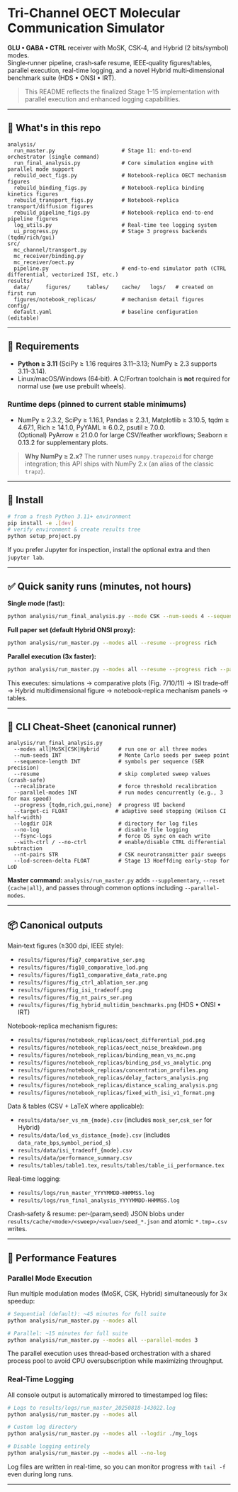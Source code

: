 # Tri‑Channel OECT Molecular Communication Simulator
**GLU • GABA • CTRL** receiver with MoSK, CSK‑4, and Hybrid (2 bits/symbol) modes.  
Single‑runner pipeline, crash‑safe resume, IEEE‑quality figures/tables, parallel execution, real-time logging, and a novel Hybrid multi‑dimensional benchmark suite (HDS • ONSI • IRT).

> This README reflects the finalized Stage 1–15 implementation with parallel execution and enhanced logging capabilities.

---

## 🔧 What's in this repo

```
analysis/
  run_master.py                     # Stage 11: end‑to‑end orchestrator (single command)
  run_final_analysis.py             # Core simulation engine with parallel mode support
  rebuild_oect_figs.py              # Notebook-replica OECT mechanism figures
  rebuild_binding_figs.py           # Notebook-replica binding kinetics figures  
  rebuild_transport_figs.py         # Notebook-replica transport/diffusion figures
  rebuild_pipeline_figs.py          # Notebook-replica end-to-end pipeline figures
  log_utils.py                      # Real-time tee logging system
  ui_progress.py                    # Stage 3 progress backends (tqdm/rich/gui)
src/
  mc_channel/transport.py
  mc_receiver/binding.py
  mc_receiver/oect.py
  pipeline.py                       # end‑to‑end simulator path (CTRL differential, vectorized ISI, etc.)
results/
  data/     figures/     tables/    cache/   logs/   # created on first run
  figures/notebook_replicas/        # mechanism detail figures
config/
  default.yaml                      # baseline configuration (editable)
```

---

## 🧱 Requirements

- **Python ≥ 3.11** (SciPy ≥ 1.16 requires 3.11–3.13; NumPy ≥ 2.3 supports 3.11–3.14).
- Linux/macOS/Windows (64‑bit). A C/Fortran toolchain is **not** required for normal use (we use prebuilt wheels).

### Runtime deps (pinned to current stable minimums)

- NumPy ≥ 2.3.2, SciPy ≥ 1.16.1, Pandas ≥ 2.3.1, Matplotlib ≥ 3.10.5, tqdm ≥ 4.67.1, Rich ≥ 14.1.0, PyYAML ≥ 6.0.2, psutil ≥ 7.0.0.  
  (Optional) PyArrow ≥ 21.0.0 for large CSV/feather workflows; Seaborn ≥ 0.13.2 for supplementary plots.

> **Why NumPy ≥ 2.x?** The runner uses `numpy.trapezoid` for charge integration; this API ships with NumPy 2.x (an alias of the classic `trapz`).

---

## 🚀 Install

```bash
# from a fresh Python 3.11+ environment
pip install -e .[dev]
# verify environment & create results tree
python setup_project.py
```

If you prefer Jupyter for inspection, install the optional extra and then `jupyter lab`.

---

## ✅ Quick sanity runs (minutes, not hours)

**Single mode (fast):**

```bash
python analysis/run_final_analysis.py --mode CSK --num-seeds 4 --sequence-length 200 --recalibrate --resume --progress tqdm
```

**Full paper set (default Hybrid ONSI proxy):**

```bash
python analysis/run_master.py --modes all --resume --progress rich
```

**Parallel execution (3x faster):**

```bash
python analysis/run_master.py --modes all --resume --progress rich --parallel-modes 3
```

This executes: simulations → comparative plots (Fig. 7/10/11) → ISI trade‑off → Hybrid multidimensional figure → notebook-replica mechanism panels → tables.

---

## 🧭 CLI Cheat‑Sheet (canonical runner)

```text
analysis/run_final_analysis.py
  --modes all|MoSK|CSK|Hybrid      # run one or all three modes
  --num-seeds INT                  # Monte Carlo seeds per sweep point
  --sequence-length INT            # symbols per sequence (SER precision)
  --resume                         # skip completed sweep values (crash-safe)
  --recalibrate                    # force threshold recalibration
  --parallel-modes INT             # run modes concurrently (e.g., 3 for max speed)
  --progress {tqdm,rich,gui,none}  # progress UI backend
  --target-ci FLOAT               # adaptive seed stopping (Wilson CI half-width)
  --logdir DIR                     # directory for log files
  --no-log                         # disable file logging
  --fsync-logs                     # force OS sync on each write
  --with-ctrl / --no-ctrl          # enable/disable CTRL differential subtraction
  --nt-pairs STR                   # CSK neurotransmitter pair sweeps
  --lod-screen-delta FLOAT         # Stage 13 Hoeffding early-stop for LoD
```

**Master command:** `analysis/run_master.py` adds `--supplementary`, `--reset {cache|all}`, and passes through common options including `--parallel-modes`.

---

## 📦 Canonical outputs

Main‑text figures (≥300 dpi, IEEE style):  
- `results/figures/fig7_comparative_ser.png`  
- `results/figures/fig10_comparative_lod.png`  
- `results/figures/fig11_comparative_data_rate.png`  
- `results/figures/fig_ctrl_ablation_ser.png`  
- `results/figures/fig_isi_tradeoff.png`  
- `results/figures/fig_nt_pairs_ser.png`  
- `results/figures/fig_hybrid_multidim_benchmarks.png`  (HDS • ONSI • IRT)

Notebook-replica mechanism figures:
- `results/figures/notebook_replicas/oect_differential_psd.png`
- `results/figures/notebook_replicas/oect_noise_breakdown.png`
- `results/figures/notebook_replicas/binding_mean_vs_mc.png`
- `results/figures/notebook_replicas/binding_psd_vs_analytic.png`
- `results/figures/notebook_replicas/concentration_profiles.png`
- `results/figures/notebook_replicas/delay_factors_analysis.png`
- `results/figures/notebook_replicas/distance_scaling_analysis.png`
- `results/figures/notebook_replicas/fixed_with_isi_v1_format.png`

Data & tables (CSV + LaTeX where applicable):  
- `results/data/ser_vs_nm_{mode}.csv` (includes `mosk_ser`,`csk_ser` for Hybrid)  
- `results/data/lod_vs_distance_{mode}.csv` (includes `data_rate_bps`,`symbol_period_s`)  
- `results/data/isi_tradeoff_{mode}.csv`  
- `results/data/performance_summary.csv`  
- `results/tables/table1.tex`, `results/tables/table_ii_performance.tex`

Real-time logging:
- `results/logs/run_master_YYYYMMDD-HHMMSS.log`
- `results/logs/run_final_analysis_YYYYMMDD-HHMMSS.log`

Crash‑safety & resume: per‑(param,seed) JSON blobs under `results/cache/<mode>/<sweep>/<value>/seed_*.json` and atomic `*.tmp→.csv` writes.

---

## 🚀 Performance Features

### Parallel Mode Execution
Run multiple modulation modes (MoSK, CSK, Hybrid) simultaneously for 3x speedup:

```bash
# Sequential (default): ~45 minutes for full suite
python analysis/run_master.py --modes all

# Parallel: ~15 minutes for full suite  
python analysis/run_master.py --modes all --parallel-modes 3
```

The parallel execution uses thread-based orchestration with a shared process pool to avoid CPU oversubscription while maximizing throughput.

### Real-Time Logging
All console output is automatically mirrored to timestamped log files:

```bash
# Logs to results/logs/run_master_20250818-143022.log
python analysis/run_master.py --modes all

# Custom log directory
python analysis/run_master.py --modes all --logdir ./my_logs

# Disable logging entirely
python analysis/run_master.py --modes all --no-log
```

Log files are written in real-time, so you can monitor progress with `tail -f` even during long runs.

---